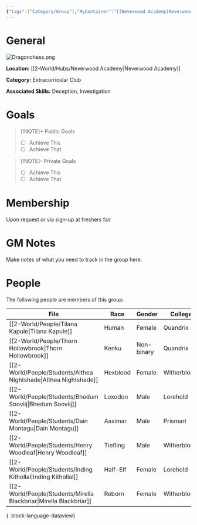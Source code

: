 ```yaml
---
{"tags":["Category/Group"],"MyContainer":"[[Neverwood Academy|Neverwood Academy]]","MyCategory":"Extracurricular Club","image":"Dragonchess.png","obsidianUIMode":"preview","leaders":null,"staff":null,"members":null,"initiates":null,"primary_contact":null,"Skill1":"Deception","Skill2":"Investigation","dg-publish":true,"dg-path":"World/Groups/Extracurricular Club/Dragonchess Club.md","permalink":"/world/groups/extracurricular-club/dragonchess-club/","dgPassFrontmatter":true,"updated":"2025-09-29T12:34:02.000+01:00"}
---
```



# General

![Dragonchess.png](/img/user/z_Assets/Extracurriculars/Dragonchess.png)

**Location:** [[2-World/Hubs/Neverwood Academy\|Neverwood Academy]]

**Category:** Extracurricular Club

**Associated Skills:** Deception, Investigation

# Goals

> [!NOTE]+ Public Goals
> - [ ] Achieve This
> - [ ] Achieve That

> [!NOTE]- Private Goals
> - [ ] Achieve This
> - [ ] Achieve That

# Membership
Upon request or via sign-up at freshers fair

# GM Notes

Make notes of what you need to track in the group here. 


# People

The following people are members of this group.  


| File                                                                  | Race     | Gender     | College     |
| --------------------------------------------------------------------- | -------- | ---------- | ----------- |
| [[2-World/People/Tilana Kapule\|Tilana Kapule]]                    | Human    | Female     | Quandrix    |
| [[2-World/People/Thorn Hollowbrook\|Thorn Hollowbrook]]            | Kenku    | Non-binary | Quandrix    |
| [[2-World/People/Students/Althea Nightshade\|Althea Nightshade]]   | Hexblood | Female     | Witherbloom |
| [[2-World/People/Students/Bhedum Sooviij\|Bhedum Sooviij]]         | Loxodon  | Male       | Lorehold    |
| [[2-World/People/Students/Dain Montagu\|Dain Montagu]]             | Aasimar  | Male       | Prismari    |
| [[2-World/People/Students/Henry Woodleaf\|Henry Woodleaf]]         | Tiefling | Male       | Witherbloom |
| [[2-World/People/Students/Inding Kithollal\|Inding Kithollal]]     | Half-Elf | Female     | Lorehold    |
| [[2-World/People/Students/Mirella Blackbriar\|Mirella Blackbriar]] | Reborn   | Female     | Witherbloom |

{ .block-language-dataview}